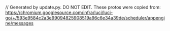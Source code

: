 // Generated by update.py. DO NOT EDIT.
These protos were copied from:
https://chromium.googlesource.com/infra/luci/luci-go/+/593e9584c2a3e99094825908519a96c6e34a39de/scheduler/appengine/messages
